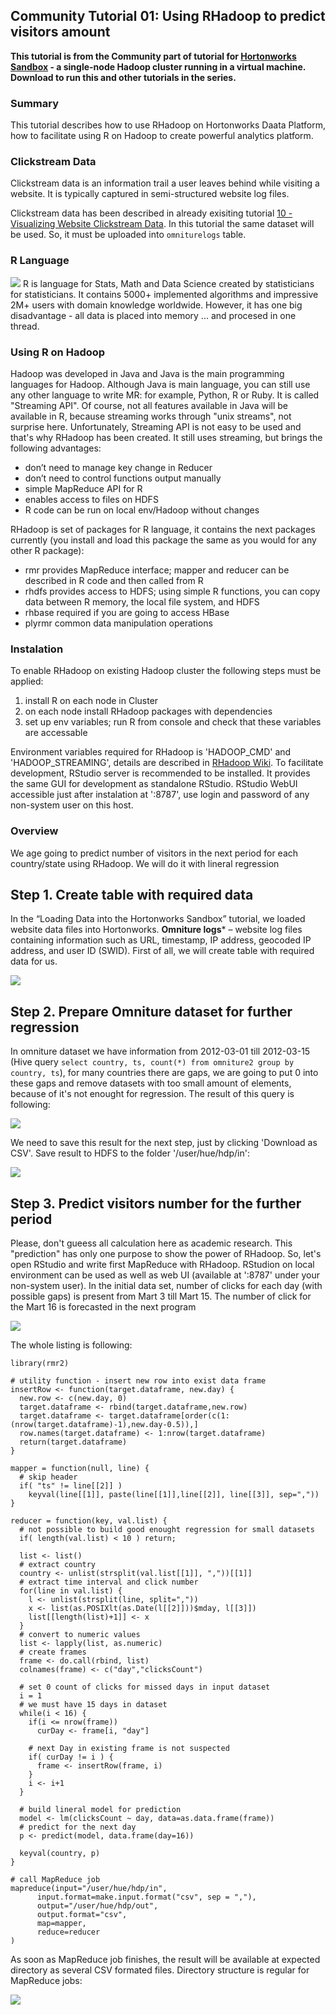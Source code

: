 ## Community Tutorial 01: Using RHadoop to predict visitors amount

**This tutorial is from the Community part of tutorial for [Hortonworks Sandbox](http://hortonworks.com/products/sandbox) - a single-node Hadoop cluster running in a virtual machine. Download to run this and other tutorials in the series.** 

### Summary

This tutorial describes how to use RHadoop on Hortonworks Daata Platform, how to facilitate using R on Hadoop to create powerful analytics platform.  

### Clickstream Data

Clickstream data is an information trail a user leaves behind while
visiting a website. It is typically captured in semi-structured website
log files.

Clickstream data has been described in already exisiting tutorial [10 - Visualizing Website Clickstream Data](../Sandbox/T10_Visualizing_Website_Clickstream_Data.md). In this tutorial the same dataset will be used. So, it must be uploaded into `omniturelogs` table.  


### R Language

[![](./images/tutorial-01/Rlogo.png?raw=true)](./images/tutorial-01/Rlogo.png?raw=true)
R is language for Stats, Math and Data Science created by statisticians for statisticians. It contains 5000+ implemented algorithms and 
impressive 2M+ users with domain knowledge worldwide. However, it has one big disadvantage - all data is placed into memory ... and procesed in one thread.  

### Using R on Hadoop

Hadoop was developed in Java and Java is the main programming languages for Hadoop. Although Java is main language, you can still use any other language to write MR: for example, Python, R or Ruby. It is called "Streaming API". Of course, not all features available in Java will be available in R, because streaming works through "unix streams", not surprise here. Unfortunately, Streaming API is not easy to be used and that's why RHadoop has been created. It still uses streaming, but brings the following advantages:
* don’t need to manage key change in Reducer
* don’t need to control functions output manually
* simple MapReduce API for R
* enables access to files on HDFS 
* R code can be run on local env/Hadoop without changes  

RHadoop is set of packages for R language, it contains the next packages currently (you install and load this package the same as you would for any other R package):
* rmr provides MapReduce interface; mapper and reducer can be described in R code and then called from R
* rhdfs provides access to HDFS; using simple R functions, you can copy data between R memory, the local file system, and HDFS
* rhbase required if you are going to access HBase  
* plyrmr common data manipulation operations  


### Instalation

To enable RHadoop on existing Hadoop cluster the following steps must be applied:
1. install R on each node in Cluster
2. on each node install RHadoop packages with dependencies
3. set up env variables; run R from console and check that these variables are accessable  
				

Environment variables required for RHadoop is 'HADOOP_CMD' and 'HADOOP_STREAMING', details are described in [RHadoop Wiki](https://github.com/RevolutionAnalytics/RHadoop/wiki/rmr). To facilitate development, RStudio server is recommended to be installed. It provides the same GUI for development as standalone RStudio. RStudio WebUI accessible just after instalation at '<host>:8787', use login and password of any non-system user on this host.    

### Overview

We age going to predict number of visitors in the next period for each country/state using RHadoop. We will do it with lineral regression

## Step 1. Create table with required data  

In the “Loading Data into the Hortonworks Sandbox” tutorial, we loaded website data files into Hortonworks. **Omniture logs*** – website log files containing information such as URL, timestamp, IP address, geocoded IP address, and user ID (SWID). First of all, we will create table with required data for us.  

[![](./images/tutorial-01/Omniture-hive.png?raw=true)](./images/tutorial-01/Omniture-hive.png?raw=true)  

## Step 2. Prepare Omniture dataset for further regression  

In omniture dataset we have information from 2012-03-01 till 2012-03-15 (Hive query `select country, ts, count(*) from omniture2 group by country, ts`), for many countries there are gaps, we are going to put 0 into these gaps and remove datasets with too small amount of elements, because of it's not enought for regression. The result of this query is following:  

[![](./images/tutorial-01/Omniture-hive-res.png?raw=true)](./images/tutorial-01/Omniture-hive-res.png?raw=true)  

We need to save this result for the next step, just by clicking 'Download as CSV'. Save result to HDFS to the folder '/user/hue/hdp/in':  

[![](./images/tutorial-01/Omniture-hdfs-in.png?raw=true)](./images/tutorial-01/Omniture-hdfs-in.png?raw=true)  


## Step 3. Predict visitors number for the further period  

Please, don't gueess all calculation here as academic research. This "prediction" has only one purpose to show the power of RHadoop. So, let's open RStudio and write first MapReduce with RHadoop. RStudion on local environment can be used as well as web UI (available at '<host>:8787' under your non-system user). In the initial data set, number of clicks for each day (with possible gaps) is present from Mart 3 till Mart 15. The number of click for the Mart 16 is forecasted in the next program  

[![](./images/tutorial-01/Omniture-hdfs-RSTUDIO.png?raw=true)](./images/tutorial-01/Omniture-hdfs-RSTUDIO.png?raw=true)  

The whole listing is following:  


    library(rmr2)

    # utility function - insert new row into exist data frame
    insertRow <- function(target.dataframe, new.day) {
      new.row <- c(new.day, 0)
      target.dataframe <- rbind(target.dataframe,new.row)
      target.dataframe <- target.dataframe[order(c(1:(nrow(target.dataframe)-1),new.day-0.5)),]
      row.names(target.dataframe) <- 1:nrow(target.dataframe)
      return(target.dataframe)
    }

    mapper = function(null, line) {
      # skip header
      if( "ts" != line[[2]] )
        keyval(line[[1]], paste(line[[1]],line[[2]], line[[3]], sep=","))
    }

    reducer = function(key, val.list) {
      # not possible to build good enought regression for small datasets
      if( length(val.list) < 10 ) return;
  
      list <- list()
      # extract country
      country <- unlist(strsplit(val.list[[1]], ","))[[1]]
      # extract time interval and click number 
      for(line in val.list) {
        l <- unlist(strsplit(line, split=","))
        x <- list(as.POSIXlt(as.Date(l[[2]]))$mday, l[[3]])
        list[[length(list)+1]] <- x
      }
      # convert to numeric values
      list <- lapply(list, as.numeric)
      # create frames
      frame <- do.call(rbind, list)
      colnames(frame) <- c("day","clicksCount")
  
      # set 0 count of clicks for missed days in input dataset
      i = 1
      # we must have 15 days in dataset
      while(i < 16) {
        if(i <= nrow(frame))
          curDay <- frame[i, "day"]
    
        # next Day in existing frame is not suspected
        if( curDay != i ) {
          frame <- insertRow(frame, i)
        } 
        i <- i+1
      }
  
      # build lineral model for prediction
      model <- lm(clicksCount ~ day, data=as.data.frame(frame))
      # predict for the next day
      p <- predict(model, data.frame(day=16))
  
      keyval(country, p)
    }

    # call MapReduce job
    mapreduce(input="/user/hue/hdp/in",
          input.format=make.input.format("csv", sep = ","),
          output="/user/hue/hdp/out",
          output.format="csv",
          map=mapper,
          reduce=reducer
    )



As soon as MapReduce job finishes, the result will be available at expected directory as several CSV formated files. Directory structure is regular for MapReduce jobs:  

[![](./images/tutorial-01/Omniture-hdfs-result.png?raw=true)](./images/tutorial-01/Omniture-hdfs-result.png?raw=true)  
